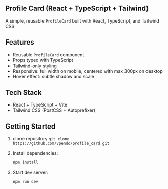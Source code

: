 ## Profile Card (React + TypeScript + Tailwind)

A simple, reusable `ProfileCard` built with React, TypeScript, and Tailwind CSS.

## Features
- Reusable `ProfileCard` component
- Props typed with TypeScript
- Tailwind-only styling
- Responsive: full width on mobile, centered with max 300px on desktop
- Hover effect: subtle shadow and scale

## Tech Stack
- React + TypeScript + Vite
- Tailwind CSS (PostCSS + Autoprefixer)

## Getting Started
1. clone repository 
```git clone https://github.com/vpendo/profile_card.git ```

2. Install dependencies:
   ```bash
   npm install
   ```
3. Start dev server:
   ```bash
   npm run dev
   ```


